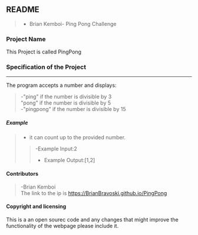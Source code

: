 

**README**
------------------
>- Brian Kemboi- Ping Pong Challenge
### Project Name
This Project is called PingPong

### Specification of the Project
-----------------------
The program accepts a number and displays:

>-"ping" if the number is divisible by 3<br>
>"pong" if the number is divisible by 5<br>
>-"pingpong" if the number is divisible by 15

##### Example

>- it can count up to the provided number.
>>-Example Input:2
>>- Example Output:[1,2]

#### Contributors
>-Brian Kemboi
<br> The link to the ip is https://BrianBravoski.github.io/PingPong


  #### Copyright and licensing
This is a an open sourec code and any changes that might improve the functionality of the webpage please include it.
